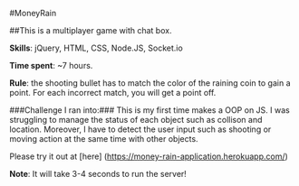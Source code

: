 #MoneyRain

##This is a multiplayer game with chat box. 


**Skills**: jQuery, HTML, CSS, Node.JS, Socket.io


**Time spent**: ~7 hours.


**Rule**: the shooting bullet has to match the color of the raining coin to gain a point. For each incorrect match, 
you will get a point off.

###Challenge I ran into:###
This is my first time makes a OOP on JS. I was struggling to manage the status of each object such as collison and
location. Moreover, I have to detect the user input such as shooting or moving action at the same time with other objects.

Please try it out at [here] (https://money-rain-application.herokuapp.com/)


**Note**: It will take 3-4 seconds to run the server!





